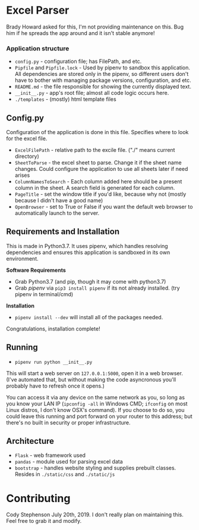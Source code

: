 # Excel Parser

Brady Howard asked for this, I'm not providing maintenance on this. Bug him if he spreads the app around and it isn't stable anymore!

### Application structure

* `config.py` - configuration file; has FilePath, and etc.
* `Pipfile` and `Pipfile.lock` - Used by pipenv to sandbox this application. All dependencies are stored only in the pipenv, so different users don't have to bother with managing package versions, configuration, and etc.
* `README.md` - the file responsible for showing the currently displayed text.
* `__init__.py` - app's root file; almost all code logic occurs here.
* `./templates` - (mostly) html template files

## Config.py

Configuration of the application is done in this file. Specifies where to look for the excel file.

* `ExcelFilePath` - relative path to the excile file. ("./" means current directory)
* `SheetToParse` - the excel sheet to parse. Change it if the sheet name changes. Could configure the application to use all sheets later if need arises
* `ColumnNamesToSearch` - Each column added here should be a present column in the sheet. A search field is generated for each column.
* `PageTitle` - set the window title if  you'd like, because why not (mostly because I didn't have a good name)
* `OpenBrowser` - set to True or False if you want the default web browser to automatically launch to the server.

## Requirements and Installation

This is made in Python3.7. It uses pipenv, which handles resolving dependencies and ensures this application is sandboxed in its own environment.

**Software Requirements**
* Grab Python3.7 (and pip, though it may come with python3.7)
* Grab *pipenv* via `pip3 install pipenv` if its not already installed. (try pipenv in terminal/cmd)

**Installation**
* `pipenv install --dev` will install all of the packages needed.

Congratulations, installation complete!
## Running

* `pipenv run python __init__.py`

This will start a web server on `127.0.0.1:5000`, open it in a web browser. (I've automated that, but without making the code asyncronous you'll probably have to refresh once it opens.)

You can access it via any device on the same network as you, so long as you know your LAN IP (`ipconfig -all` in Windows CMD; `ifconfig` on most Linux distros, I don't know OSX's command). If you choose to do so, you could leave this running and port forward on your router to this address; but there's no built in security or proper infrastructure.

## Architecture

* `Flask` - web framework used
* `pandas` - module used for parsing excel data
* `bootstrap` - handles website styling and supplies prebuilt classes. Resides in `./static/css` and `./static/js`

# Contributing

Cody Stephenson July 20th, 2019. I don't really plan on maintaining this. Feel free to grab it and modify.
